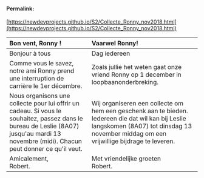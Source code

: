 <link rel="stylesheet" href="https://newdevprojects.github.io/S2/S2.css">

#### Permalink: 
[https://newdevprojects.github.io/S2/Collecte_Ronny_nov2018.html](https://newdevprojects.github.io/S2/Collecte_Ronny_nov2018.html)

| Bon vent, Ronny ! | Vaarwel Ronny! |
| :--- | :--- | 
| Bonjour à tous | Dag iedereen |
| Comme vous le savez, notre ami Ronny prend une interruption de carrière le 1er décembre. | Zoals jullie het weten gaat onze vriend Ronny op  1 december  in loopbaanonderbreking. |
|Nous organisons une collecte pour lui offrir un cadeau. Si vous le souhaitez, passez dans le bureau de Leslie (8A07) jusqu'au mardi 13 novembre (midi). Chacun peut donner ce qu'il veut. | Wij organiseren een collecte om hem een geschenk aan te bieden. Iedereen die dat wil kan bij Leslie langskomen (8A07) tot dinsdag 13 november middag om een vrijwillige bijdrage te leveren. |
| Amicalement,<br>Robert. | Met vriendelijke groeten<br>Robert. |


